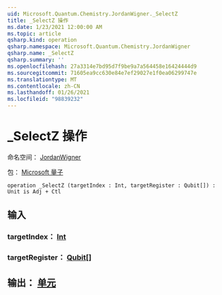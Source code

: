 ```yaml
---
uid: Microsoft.Quantum.Chemistry.JordanWigner._SelectZ
title: _SelectZ 操作
ms.date: 1/23/2021 12:00:00 AM
ms.topic: article
qsharp.kind: operation
qsharp.namespace: Microsoft.Quantum.Chemistry.JordanWigner
qsharp.name: _SelectZ
qsharp.summary: ''
ms.openlocfilehash: 27a3314e7bd95d7f9be9a7a564458e16424444d9
ms.sourcegitcommit: 71605ea9cc630e84e7ef29027e1f0ea06299747e
ms.translationtype: MT
ms.contentlocale: zh-CN
ms.lasthandoff: 01/26/2021
ms.locfileid: "98839232"
---
```

# <a name="_selectz-operation"></a>_SelectZ 操作

命名空间： [JordanWigner](xref:Microsoft.Quantum.Chemistry.JordanWigner)

包： [Microsoft 量子](https://nuget.org/packages/Microsoft.Quantum.Chemistry)




```qsharp
operation _SelectZ (targetIndex : Int, targetRegister : Qubit[]) : Unit is Adj + Ctl
```


## <a name="input"></a>输入

### <a name="targetindex--int"></a>targetIndex： [Int](xref:microsoft.quantum.lang-ref.int)




### <a name="targetregister--qubit"></a>targetRegister： [Qubit](xref:microsoft.quantum.lang-ref.qubit)[]





## <a name="output--unit"></a>输出： [单元](xref:microsoft.quantum.lang-ref.unit)

